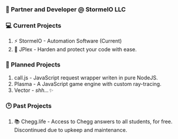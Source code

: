 ### 🥳 Partner and Developer @ StormeIO LLC

### 💻 Current Projects
1. ⚡ StormeIO - Automation Software (Current)
2. 🔮 JPlex - Harden and protect your code with ease.

### 💾 Planned Projects
1. call.js - JavaScript request wrapper writen in pure NodeJS.
2. Plasma - A JavaScript game engine with custom ray-tracing.
3. Vector - *shh...✨*

### 🕑 Past Projects
1. 📚 Chegg.life - Access to Chegg answers to all students, for free. Discontinued due to upkeep and maintenance. 


